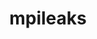 ---
title: "mpileaks"
layout: cache
categories: [package, develop]
meta: {"versions": ["1.0"], "compilers": ["gcc@=11.3.0", "gcc@=7.5.0"], "oss": ["ubuntu18.04", "ubuntu22.04"], "platforms": ["linux"], "targets": ["x86_64", "x86_64_v3"], "stacks": ["root", "tutorial"], "num_specs": 52, "num_specs_by_stack": {"tutorial": 52, "root": 52}}
spec_details: [{"hash": "bdtjb3dbjxfegittob5oks3o572ahzh5", "compiler": "gcc@=7.5.0", "versions": ["1.0"], "os": "ubuntu18.04", "platform": "linux", "target": "x86_64", "variants": ["stackstart=0"], "stacks": ["tutorial", "root"], "size": "-", "tarball": "https://binaries.spack.io/develop/build_cache/linux-ubuntu18.04-x86_64/gcc-7.5.0/mpileaks-1.0/linux-ubuntu18.04-x86_64-gcc-7.5.0-mpileaks-1.0-bdtjb3dbjxfegittob5oks3o572ahzh5.spack"}, {"hash": "2eqatxmuldw2pgunmq4fq34dtdslhooz", "compiler": "gcc@=7.5.0", "versions": ["1.0"], "os": "ubuntu18.04", "platform": "linux", "target": "x86_64", "variants": ["build_system=autotools", "stackstart=0"], "stacks": ["tutorial", "root"], "size": "-", "tarball": "https://binaries.spack.io/develop/build_cache/linux-ubuntu18.04-x86_64/gcc-7.5.0/mpileaks-1.0/linux-ubuntu18.04-x86_64-gcc-7.5.0-mpileaks-1.0-2eqatxmuldw2pgunmq4fq34dtdslhooz.spack"}, {"hash": "2lv6rwakhoxvzkd4hp65tuw7lhvpxxri", "compiler": "gcc@=7.5.0", "versions": ["1.0"], "os": "ubuntu18.04", "platform": "linux", "target": "x86_64", "variants": ["stackstart=0"], "stacks": ["tutorial", "root"], "size": "-", "tarball": "https://binaries.spack.io/develop/build_cache/linux-ubuntu18.04-x86_64/gcc-7.5.0/mpileaks-1.0/linux-ubuntu18.04-x86_64-gcc-7.5.0-mpileaks-1.0-2lv6rwakhoxvzkd4hp65tuw7lhvpxxri.spack"}, {"hash": "4xuojydzj2trm63unetrejdzzpo3k32l", "compiler": "gcc@=7.5.0", "versions": ["1.0"], "os": "ubuntu18.04", "platform": "linux", "target": "x86_64", "variants": ["stackstart=0"], "stacks": ["tutorial", "root"], "size": "-", "tarball": "https://binaries.spack.io/develop/build_cache/linux-ubuntu18.04-x86_64/gcc-7.5.0/mpileaks-1.0/linux-ubuntu18.04-x86_64-gcc-7.5.0-mpileaks-1.0-4xuojydzj2trm63unetrejdzzpo3k32l.spack"}, {"hash": "6g3e3ffrhi2ciwxa5mztzhm7rqgxucdz", "compiler": "gcc@=7.5.0", "versions": ["1.0"], "os": "ubuntu18.04", "platform": "linux", "target": "x86_64", "variants": ["build_system=autotools", "stackstart=0"], "stacks": ["tutorial", "root"], "size": "-", "tarball": "https://binaries.spack.io/develop/build_cache/linux-ubuntu18.04-x86_64/gcc-7.5.0/mpileaks-1.0/linux-ubuntu18.04-x86_64-gcc-7.5.0-mpileaks-1.0-6g3e3ffrhi2ciwxa5mztzhm7rqgxucdz.spack"}, {"hash": "4tn44ciu7gag3c3yvwmbhem5gr4oc3tg", "compiler": "gcc@=7.5.0", "versions": ["1.0"], "os": "ubuntu18.04", "platform": "linux", "target": "x86_64", "variants": ["build_system=autotools", "stackstart=0"], "stacks": ["tutorial", "root"], "size": "-", "tarball": "https://binaries.spack.io/develop/build_cache/linux-ubuntu18.04-x86_64/gcc-7.5.0/mpileaks-1.0/linux-ubuntu18.04-x86_64-gcc-7.5.0-mpileaks-1.0-4tn44ciu7gag3c3yvwmbhem5gr4oc3tg.spack"}, {"hash": "5gau2wiwpc2w4e4wnwimb7wenv5o6rrx", "compiler": "gcc@=7.5.0", "versions": ["1.0"], "os": "ubuntu18.04", "platform": "linux", "target": "x86_64", "variants": ["stackstart=0"], "stacks": ["tutorial", "root"], "size": "-", "tarball": "https://binaries.spack.io/develop/build_cache/linux-ubuntu18.04-x86_64/gcc-7.5.0/mpileaks-1.0/linux-ubuntu18.04-x86_64-gcc-7.5.0-mpileaks-1.0-5gau2wiwpc2w4e4wnwimb7wenv5o6rrx.spack"}, {"hash": "bari2allyj5ua2ftqt7zr6bxv5oxdpy7", "compiler": "gcc@=7.5.0", "versions": ["1.0"], "os": "ubuntu18.04", "platform": "linux", "target": "x86_64", "variants": ["stackstart=0"], "stacks": ["tutorial", "root"], "size": "-", "tarball": "https://binaries.spack.io/develop/build_cache/linux-ubuntu18.04-x86_64/gcc-7.5.0/mpileaks-1.0/linux-ubuntu18.04-x86_64-gcc-7.5.0-mpileaks-1.0-bari2allyj5ua2ftqt7zr6bxv5oxdpy7.spack"}, {"hash": "cjsk246q6slsxzt2grav4c4hjkr6mfao", "compiler": "gcc@=7.5.0", "versions": ["1.0"], "os": "ubuntu18.04", "platform": "linux", "target": "x86_64", "variants": ["stackstart=0"], "stacks": ["tutorial", "root"], "size": "-", "tarball": "https://binaries.spack.io/develop/build_cache/linux-ubuntu18.04-x86_64/gcc-7.5.0/mpileaks-1.0/linux-ubuntu18.04-x86_64-gcc-7.5.0-mpileaks-1.0-cjsk246q6slsxzt2grav4c4hjkr6mfao.spack"}, {"hash": "mhlbpr3lwyxb22iel4znsfts4iwv4szq", "compiler": "gcc@=7.5.0", "versions": ["1.0"], "os": "ubuntu18.04", "platform": "linux", "target": "x86_64", "variants": ["stackstart=0"], "stacks": ["tutorial", "root"], "size": "-", "tarball": "https://binaries.spack.io/develop/build_cache/linux-ubuntu18.04-x86_64/gcc-7.5.0/mpileaks-1.0/linux-ubuntu18.04-x86_64-gcc-7.5.0-mpileaks-1.0-mhlbpr3lwyxb22iel4znsfts4iwv4szq.spack"}, {"hash": "ubhu4pgkugfauhwothva2swgxps4mus2", "compiler": "gcc@=7.5.0", "versions": ["1.0"], "os": "ubuntu18.04", "platform": "linux", "target": "x86_64", "variants": ["stackstart=0"], "stacks": ["tutorial", "root"], "size": "-", "tarball": "https://binaries.spack.io/develop/build_cache/linux-ubuntu18.04-x86_64/gcc-7.5.0/mpileaks-1.0/linux-ubuntu18.04-x86_64-gcc-7.5.0-mpileaks-1.0-ubhu4pgkugfauhwothva2swgxps4mus2.spack"}, {"hash": "dtstw7wvxa3kjf2xdsyfs4rluduu6os4", "compiler": "gcc@=7.5.0", "versions": ["1.0"], "os": "ubuntu18.04", "platform": "linux", "target": "x86_64", "variants": ["stackstart=0"], "stacks": ["tutorial", "root"], "size": "-", "tarball": "https://binaries.spack.io/develop/build_cache/linux-ubuntu18.04-x86_64/gcc-7.5.0/mpileaks-1.0/linux-ubuntu18.04-x86_64-gcc-7.5.0-mpileaks-1.0-dtstw7wvxa3kjf2xdsyfs4rluduu6os4.spack"}, {"hash": "cseny6bu7yzauirucz323tjdptcrngm4", "compiler": "gcc@=7.5.0", "versions": ["1.0"], "os": "ubuntu18.04", "platform": "linux", "target": "x86_64", "variants": ["build_system=autotools", "stackstart=0"], "stacks": ["tutorial", "root"], "size": "-", "tarball": "https://binaries.spack.io/develop/build_cache/linux-ubuntu18.04-x86_64/gcc-7.5.0/mpileaks-1.0/linux-ubuntu18.04-x86_64-gcc-7.5.0-mpileaks-1.0-cseny6bu7yzauirucz323tjdptcrngm4.spack"}, {"hash": "pmvfctsddkjdyticbtm6iugwjy7xtg4l", "compiler": "gcc@=7.5.0", "versions": ["1.0"], "os": "ubuntu18.04", "platform": "linux", "target": "x86_64", "variants": ["stackstart=0"], "stacks": ["tutorial", "root"], "size": "-", "tarball": "https://binaries.spack.io/develop/build_cache/linux-ubuntu18.04-x86_64/gcc-7.5.0/mpileaks-1.0/linux-ubuntu18.04-x86_64-gcc-7.5.0-mpileaks-1.0-pmvfctsddkjdyticbtm6iugwjy7xtg4l.spack"}, {"hash": "tvkxlavvvz4luprymlqdg65y3pw33kzm", "compiler": "gcc@=7.5.0", "versions": ["1.0"], "os": "ubuntu18.04", "platform": "linux", "target": "x86_64", "variants": ["stackstart=0"], "stacks": ["tutorial", "root"], "size": "-", "tarball": "https://binaries.spack.io/develop/build_cache/linux-ubuntu18.04-x86_64/gcc-7.5.0/mpileaks-1.0/linux-ubuntu18.04-x86_64-gcc-7.5.0-mpileaks-1.0-tvkxlavvvz4luprymlqdg65y3pw33kzm.spack"}, {"hash": "ek3wweh2weugnkdh7z4wyrv2c46sj3p3", "compiler": "gcc@=7.5.0", "versions": ["1.0"], "os": "ubuntu18.04", "platform": "linux", "target": "x86_64", "variants": ["stackstart=0"], "stacks": ["tutorial", "root"], "size": "-", "tarball": "https://binaries.spack.io/develop/build_cache/linux-ubuntu18.04-x86_64/gcc-7.5.0/mpileaks-1.0/linux-ubuntu18.04-x86_64-gcc-7.5.0-mpileaks-1.0-ek3wweh2weugnkdh7z4wyrv2c46sj3p3.spack"}, {"hash": "ezufktwjp5acxogwuudk6ojhlnxipor4", "compiler": "gcc@=7.5.0", "versions": ["1.0"], "os": "ubuntu18.04", "platform": "linux", "target": "x86_64", "variants": ["stackstart=0"], "stacks": ["tutorial", "root"], "size": "-", "tarball": "https://binaries.spack.io/develop/build_cache/linux-ubuntu18.04-x86_64/gcc-7.5.0/mpileaks-1.0/linux-ubuntu18.04-x86_64-gcc-7.5.0-mpileaks-1.0-ezufktwjp5acxogwuudk6ojhlnxipor4.spack"}, {"hash": "v47ocf3bbgf2asjlwmfoalcv4qnyimzk", "compiler": "gcc@=7.5.0", "versions": ["1.0"], "os": "ubuntu18.04", "platform": "linux", "target": "x86_64", "variants": ["build_system=autotools", "stackstart=0"], "stacks": ["tutorial", "root"], "size": "-", "tarball": "https://binaries.spack.io/develop/build_cache/linux-ubuntu18.04-x86_64/gcc-7.5.0/mpileaks-1.0/linux-ubuntu18.04-x86_64-gcc-7.5.0-mpileaks-1.0-v47ocf3bbgf2asjlwmfoalcv4qnyimzk.spack"}, {"hash": "6paq5nfk6wsioqyjwls4cxri34h4fqeg", "compiler": "gcc@=7.5.0", "versions": ["1.0"], "os": "ubuntu18.04", "platform": "linux", "target": "x86_64", "variants": ["stackstart=0"], "stacks": ["tutorial", "root"], "size": "-", "tarball": "https://binaries.spack.io/develop/build_cache/linux-ubuntu18.04-x86_64/gcc-7.5.0/mpileaks-1.0/linux-ubuntu18.04-x86_64-gcc-7.5.0-mpileaks-1.0-6paq5nfk6wsioqyjwls4cxri34h4fqeg.spack"}, {"hash": "ype2a7xr3szlxpyvnso7zqeqks3pidgx", "compiler": "gcc@=7.5.0", "versions": ["1.0"], "os": "ubuntu18.04", "platform": "linux", "target": "x86_64", "variants": ["stackstart=0"], "stacks": ["tutorial", "root"], "size": "-", "tarball": "https://binaries.spack.io/develop/build_cache/linux-ubuntu18.04-x86_64/gcc-7.5.0/mpileaks-1.0/linux-ubuntu18.04-x86_64-gcc-7.5.0-mpileaks-1.0-ype2a7xr3szlxpyvnso7zqeqks3pidgx.spack"}, {"hash": "dyjpci3uwye55zw66hxzfc2m73ghbkkv", "compiler": "gcc@=7.5.0", "versions": ["1.0"], "os": "ubuntu18.04", "platform": "linux", "target": "x86_64", "variants": ["stackstart=0"], "stacks": ["tutorial", "root"], "size": "-", "tarball": "https://binaries.spack.io/develop/build_cache/linux-ubuntu18.04-x86_64/gcc-7.5.0/mpileaks-1.0/linux-ubuntu18.04-x86_64-gcc-7.5.0-mpileaks-1.0-dyjpci3uwye55zw66hxzfc2m73ghbkkv.spack"}, {"hash": "tcncgzvqcbrqf6m76uks5u5rh3n7526s", "compiler": "gcc@=7.5.0", "versions": ["1.0"], "os": "ubuntu18.04", "platform": "linux", "target": "x86_64", "variants": ["build_system=autotools", "stackstart=0"], "stacks": ["tutorial", "root"], "size": "-", "tarball": "https://binaries.spack.io/develop/build_cache/linux-ubuntu18.04-x86_64/gcc-7.5.0/mpileaks-1.0/linux-ubuntu18.04-x86_64-gcc-7.5.0-mpileaks-1.0-tcncgzvqcbrqf6m76uks5u5rh3n7526s.spack"}, {"hash": "w5s2flioqyoqfp2hg5cybvwlrvwbffvo", "compiler": "gcc@=7.5.0", "versions": ["1.0"], "os": "ubuntu18.04", "platform": "linux", "target": "x86_64", "variants": ["stackstart=0"], "stacks": ["tutorial", "root"], "size": "-", "tarball": "https://binaries.spack.io/develop/build_cache/linux-ubuntu18.04-x86_64/gcc-7.5.0/mpileaks-1.0/linux-ubuntu18.04-x86_64-gcc-7.5.0-mpileaks-1.0-w5s2flioqyoqfp2hg5cybvwlrvwbffvo.spack"}, {"hash": "etvgfpy542flyzjjbgis4qfkq3gkhswx", "compiler": "gcc@=7.5.0", "versions": ["1.0"], "os": "ubuntu18.04", "platform": "linux", "target": "x86_64", "variants": ["build_system=autotools", "stackstart=0"], "stacks": ["tutorial", "root"], "size": "-", "tarball": "https://binaries.spack.io/develop/build_cache/linux-ubuntu18.04-x86_64/gcc-7.5.0/mpileaks-1.0/linux-ubuntu18.04-x86_64-gcc-7.5.0-mpileaks-1.0-etvgfpy542flyzjjbgis4qfkq3gkhswx.spack"}, {"hash": "l4rwkrjdei7z2uh2ct4haipqq5v4iwbw", "compiler": "gcc@=7.5.0", "versions": ["1.0"], "os": "ubuntu18.04", "platform": "linux", "target": "x86_64", "variants": ["stackstart=0"], "stacks": ["tutorial", "root"], "size": "-", "tarball": "https://binaries.spack.io/develop/build_cache/linux-ubuntu18.04-x86_64/gcc-7.5.0/mpileaks-1.0/linux-ubuntu18.04-x86_64-gcc-7.5.0-mpileaks-1.0-l4rwkrjdei7z2uh2ct4haipqq5v4iwbw.spack"}, {"hash": "qi6y7ksz6rm5hos2syiglpqzhm3py3zx", "compiler": "gcc@=7.5.0", "versions": ["1.0"], "os": "ubuntu18.04", "platform": "linux", "target": "x86_64", "variants": ["stackstart=0"], "stacks": ["tutorial", "root"], "size": "-", "tarball": "https://binaries.spack.io/develop/build_cache/linux-ubuntu18.04-x86_64/gcc-7.5.0/mpileaks-1.0/linux-ubuntu18.04-x86_64-gcc-7.5.0-mpileaks-1.0-qi6y7ksz6rm5hos2syiglpqzhm3py3zx.spack"}, {"hash": "yc3hkkoyc4nrecialuqvas3rl4fggq7e", "compiler": "gcc@=7.5.0", "versions": ["1.0"], "os": "ubuntu18.04", "platform": "linux", "target": "x86_64", "variants": ["stackstart=0"], "stacks": ["tutorial", "root"], "size": "-", "tarball": "https://binaries.spack.io/develop/build_cache/linux-ubuntu18.04-x86_64/gcc-7.5.0/mpileaks-1.0/linux-ubuntu18.04-x86_64-gcc-7.5.0-mpileaks-1.0-yc3hkkoyc4nrecialuqvas3rl4fggq7e.spack"}, {"hash": "h4jxob6yjzhn7eqpslfwdvcokf5wlgug", "compiler": "gcc@=7.5.0", "versions": ["1.0"], "os": "ubuntu18.04", "platform": "linux", "target": "x86_64", "variants": ["stackstart=0"], "stacks": ["tutorial", "root"], "size": "-", "tarball": "https://binaries.spack.io/develop/build_cache/linux-ubuntu18.04-x86_64/gcc-7.5.0/mpileaks-1.0/linux-ubuntu18.04-x86_64-gcc-7.5.0-mpileaks-1.0-h4jxob6yjzhn7eqpslfwdvcokf5wlgug.spack"}, {"hash": "k33wv32dkowhovchqq4kqcdorwcn2tvv", "compiler": "gcc@=7.5.0", "versions": ["1.0"], "os": "ubuntu18.04", "platform": "linux", "target": "x86_64", "variants": ["stackstart=0"], "stacks": ["tutorial", "root"], "size": "-", "tarball": "https://binaries.spack.io/develop/build_cache/linux-ubuntu18.04-x86_64/gcc-7.5.0/mpileaks-1.0/linux-ubuntu18.04-x86_64-gcc-7.5.0-mpileaks-1.0-k33wv32dkowhovchqq4kqcdorwcn2tvv.spack"}, {"hash": "t4fz2a3eh5l3nwfod73uwaitwjfz3pae", "compiler": "gcc@=7.5.0", "versions": ["1.0"], "os": "ubuntu18.04", "platform": "linux", "target": "x86_64", "variants": ["stackstart=0"], "stacks": ["tutorial", "root"], "size": "-", "tarball": "https://binaries.spack.io/develop/build_cache/linux-ubuntu18.04-x86_64/gcc-7.5.0/mpileaks-1.0/linux-ubuntu18.04-x86_64-gcc-7.5.0-mpileaks-1.0-t4fz2a3eh5l3nwfod73uwaitwjfz3pae.spack"}, {"hash": "vgik7jp3raaiyl3otolwmr3szfbyug4i", "compiler": "gcc@=7.5.0", "versions": ["1.0"], "os": "ubuntu18.04", "platform": "linux", "target": "x86_64", "variants": ["build_system=autotools", "stackstart=0"], "stacks": ["tutorial", "root"], "size": "-", "tarball": "https://binaries.spack.io/develop/build_cache/linux-ubuntu18.04-x86_64/gcc-7.5.0/mpileaks-1.0/linux-ubuntu18.04-x86_64-gcc-7.5.0-mpileaks-1.0-vgik7jp3raaiyl3otolwmr3szfbyug4i.spack"}, {"hash": "js6yheafgym4jqrvh76una26dtp3dssl", "compiler": "gcc@=7.5.0", "versions": ["1.0"], "os": "ubuntu18.04", "platform": "linux", "target": "x86_64", "variants": ["stackstart=0"], "stacks": ["tutorial", "root"], "size": "-", "tarball": "https://binaries.spack.io/develop/build_cache/linux-ubuntu18.04-x86_64/gcc-7.5.0/mpileaks-1.0/linux-ubuntu18.04-x86_64-gcc-7.5.0-mpileaks-1.0-js6yheafgym4jqrvh76una26dtp3dssl.spack"}, {"hash": "ksvpbfz757ruapia2a6q62gugx4uf5f7", "compiler": "gcc@=7.5.0", "versions": ["1.0"], "os": "ubuntu18.04", "platform": "linux", "target": "x86_64", "variants": ["build_system=autotools", "stackstart=0"], "stacks": ["tutorial", "root"], "size": "-", "tarball": "https://binaries.spack.io/develop/build_cache/linux-ubuntu18.04-x86_64/gcc-7.5.0/mpileaks-1.0/linux-ubuntu18.04-x86_64-gcc-7.5.0-mpileaks-1.0-ksvpbfz757ruapia2a6q62gugx4uf5f7.spack"}, {"hash": "yxbbijkurmslbjupqpfhe4u253t4omy2", "compiler": "gcc@=7.5.0", "versions": ["1.0"], "os": "ubuntu18.04", "platform": "linux", "target": "x86_64", "variants": ["build_system=autotools", "stackstart=0"], "stacks": ["tutorial", "root"], "size": "-", "tarball": "https://binaries.spack.io/develop/build_cache/linux-ubuntu18.04-x86_64/gcc-7.5.0/mpileaks-1.0/linux-ubuntu18.04-x86_64-gcc-7.5.0-mpileaks-1.0-yxbbijkurmslbjupqpfhe4u253t4omy2.spack"}, {"hash": "hihqrvewgkh6jwncabauiggcly7j56qt", "compiler": "gcc@=7.5.0", "versions": ["1.0"], "os": "ubuntu18.04", "platform": "linux", "target": "x86_64", "variants": ["stackstart=0"], "stacks": ["tutorial", "root"], "size": "-", "tarball": "https://binaries.spack.io/develop/build_cache/linux-ubuntu18.04-x86_64/gcc-7.5.0/mpileaks-1.0/linux-ubuntu18.04-x86_64-gcc-7.5.0-mpileaks-1.0-hihqrvewgkh6jwncabauiggcly7j56qt.spack"}, {"hash": "vbe4gtkjw2hvuyu22ltgnf72zkuetkr7", "compiler": "gcc@=7.5.0", "versions": ["1.0"], "os": "ubuntu18.04", "platform": "linux", "target": "x86_64", "variants": ["stackstart=0"], "stacks": ["tutorial", "root"], "size": "-", "tarball": "https://binaries.spack.io/develop/build_cache/linux-ubuntu18.04-x86_64/gcc-7.5.0/mpileaks-1.0/linux-ubuntu18.04-x86_64-gcc-7.5.0-mpileaks-1.0-vbe4gtkjw2hvuyu22ltgnf72zkuetkr7.spack"}, {"hash": "lgct33ouj6sd5lqy6jsrysvyme5gaiol", "compiler": "gcc@=7.5.0", "versions": ["1.0"], "os": "ubuntu18.04", "platform": "linux", "target": "x86_64", "variants": ["stackstart=0"], "stacks": ["tutorial", "root"], "size": "-", "tarball": "https://binaries.spack.io/develop/build_cache/linux-ubuntu18.04-x86_64/gcc-7.5.0/mpileaks-1.0/linux-ubuntu18.04-x86_64-gcc-7.5.0-mpileaks-1.0-lgct33ouj6sd5lqy6jsrysvyme5gaiol.spack"}, {"hash": "whnjcympz3qoqw6i6hvoxbiijv6m5k3t", "compiler": "gcc@=7.5.0", "versions": ["1.0"], "os": "ubuntu18.04", "platform": "linux", "target": "x86_64", "variants": ["stackstart=0"], "stacks": ["tutorial", "root"], "size": "-", "tarball": "https://binaries.spack.io/develop/build_cache/linux-ubuntu18.04-x86_64/gcc-7.5.0/mpileaks-1.0/linux-ubuntu18.04-x86_64-gcc-7.5.0-mpileaks-1.0-whnjcympz3qoqw6i6hvoxbiijv6m5k3t.spack"}, {"hash": "szv6mtxjrwimjh3yer5hbsjmueks3qab", "compiler": "gcc@=7.5.0", "versions": ["1.0"], "os": "ubuntu18.04", "platform": "linux", "target": "x86_64", "variants": ["stackstart=0"], "stacks": ["tutorial", "root"], "size": "-", "tarball": "https://binaries.spack.io/develop/build_cache/linux-ubuntu18.04-x86_64/gcc-7.5.0/mpileaks-1.0/linux-ubuntu18.04-x86_64-gcc-7.5.0-mpileaks-1.0-szv6mtxjrwimjh3yer5hbsjmueks3qab.spack"}, {"hash": "kutnfgjuqli4k3474en76zil4zk73wyu", "compiler": "gcc@=7.5.0", "versions": ["1.0"], "os": "ubuntu18.04", "platform": "linux", "target": "x86_64", "variants": ["stackstart=0"], "stacks": ["tutorial", "root"], "size": "-", "tarball": "https://binaries.spack.io/develop/build_cache/linux-ubuntu18.04-x86_64/gcc-7.5.0/mpileaks-1.0/linux-ubuntu18.04-x86_64-gcc-7.5.0-mpileaks-1.0-kutnfgjuqli4k3474en76zil4zk73wyu.spack"}, {"hash": "tfuy4g56wfut2uifhla62epyk7irobt7", "compiler": "gcc@=7.5.0", "versions": ["1.0"], "os": "ubuntu18.04", "platform": "linux", "target": "x86_64", "variants": ["stackstart=0"], "stacks": ["tutorial", "root"], "size": "-", "tarball": "https://binaries.spack.io/develop/build_cache/linux-ubuntu18.04-x86_64/gcc-7.5.0/mpileaks-1.0/linux-ubuntu18.04-x86_64-gcc-7.5.0-mpileaks-1.0-tfuy4g56wfut2uifhla62epyk7irobt7.spack"}, {"hash": "npanglcanr3hcd5t4zqi3wzmgy7ygf4t", "compiler": "gcc@=7.5.0", "versions": ["1.0"], "os": "ubuntu18.04", "platform": "linux", "target": "x86_64", "variants": ["stackstart=0"], "stacks": ["tutorial", "root"], "size": "-", "tarball": "https://binaries.spack.io/develop/build_cache/linux-ubuntu18.04-x86_64/gcc-7.5.0/mpileaks-1.0/linux-ubuntu18.04-x86_64-gcc-7.5.0-mpileaks-1.0-npanglcanr3hcd5t4zqi3wzmgy7ygf4t.spack"}, {"hash": "d5xe6vt26v2qyh2hxnh4ejyg6qsch72b", "compiler": "gcc@=7.5.0", "versions": ["1.0"], "os": "ubuntu18.04", "platform": "linux", "target": "x86_64_v3", "variants": ["build_system=autotools", "stackstart=0"], "stacks": ["tutorial", "root"], "size": "-", "tarball": "https://binaries.spack.io/develop/build_cache/linux-ubuntu18.04-x86_64_v3/gcc-7.5.0/mpileaks-1.0/linux-ubuntu18.04-x86_64_v3-gcc-7.5.0-mpileaks-1.0-d5xe6vt26v2qyh2hxnh4ejyg6qsch72b.spack"}, {"hash": "lsrntjgshyvsmnzhezvxbincjzt6352b", "compiler": "gcc@=7.5.0", "versions": ["1.0"], "os": "ubuntu18.04", "platform": "linux", "target": "x86_64_v3", "variants": ["build_system=autotools", "stackstart=0"], "stacks": ["tutorial", "root"], "size": "-", "tarball": "https://binaries.spack.io/develop/build_cache/linux-ubuntu18.04-x86_64_v3/gcc-7.5.0/mpileaks-1.0/linux-ubuntu18.04-x86_64_v3-gcc-7.5.0-mpileaks-1.0-lsrntjgshyvsmnzhezvxbincjzt6352b.spack"}, {"hash": "i2jujqr24gigoxtgv5w66qmuys4ekhzs", "compiler": "gcc@=7.5.0", "versions": ["1.0"], "os": "ubuntu18.04", "platform": "linux", "target": "x86_64_v3", "variants": ["build_system=autotools", "stackstart=0"], "stacks": ["tutorial", "root"], "size": "-", "tarball": "https://binaries.spack.io/develop/build_cache/linux-ubuntu18.04-x86_64_v3/gcc-7.5.0/mpileaks-1.0/linux-ubuntu18.04-x86_64_v3-gcc-7.5.0-mpileaks-1.0-i2jujqr24gigoxtgv5w66qmuys4ekhzs.spack"}, {"hash": "7wfvkhqbiu2gylx3peq3yzfgv2szhage", "compiler": "gcc@=7.5.0", "versions": ["1.0"], "os": "ubuntu18.04", "platform": "linux", "target": "x86_64_v3", "variants": ["build_system=autotools", "stackstart=0"], "stacks": ["tutorial", "root"], "size": "-", "tarball": "https://binaries.spack.io/develop/build_cache/linux-ubuntu18.04-x86_64_v3/gcc-7.5.0/mpileaks-1.0/linux-ubuntu18.04-x86_64_v3-gcc-7.5.0-mpileaks-1.0-7wfvkhqbiu2gylx3peq3yzfgv2szhage.spack"}, {"hash": "2svft2ugxxvbebbmfes2gcjt4koix232", "compiler": "gcc@=7.5.0", "versions": ["1.0"], "os": "ubuntu18.04", "platform": "linux", "target": "x86_64_v3", "variants": ["build_system=autotools", "stackstart=0"], "stacks": ["tutorial", "root"], "size": "-", "tarball": "https://binaries.spack.io/develop/build_cache/linux-ubuntu18.04-x86_64_v3/gcc-7.5.0/mpileaks-1.0/linux-ubuntu18.04-x86_64_v3-gcc-7.5.0-mpileaks-1.0-2svft2ugxxvbebbmfes2gcjt4koix232.spack"}, {"hash": "f5mhab3ozscttbt6yubuijaxyxov5pou", "compiler": "gcc@=7.5.0", "versions": ["1.0"], "os": "ubuntu18.04", "platform": "linux", "target": "x86_64_v3", "variants": ["build_system=autotools", "stackstart=0"], "stacks": ["tutorial", "root"], "size": "-", "tarball": "https://binaries.spack.io/develop/build_cache/linux-ubuntu18.04-x86_64_v3/gcc-7.5.0/mpileaks-1.0/linux-ubuntu18.04-x86_64_v3-gcc-7.5.0-mpileaks-1.0-f5mhab3ozscttbt6yubuijaxyxov5pou.spack"}, {"hash": "pmzq7szpffuuz7yr7ezneebsxp4phr3w", "compiler": "gcc@=7.5.0", "versions": ["1.0"], "os": "ubuntu18.04", "platform": "linux", "target": "x86_64_v3", "variants": ["build_system=autotools", "stackstart=0"], "stacks": ["tutorial", "root"], "size": "-", "tarball": "https://binaries.spack.io/develop/build_cache/linux-ubuntu18.04-x86_64_v3/gcc-7.5.0/mpileaks-1.0/linux-ubuntu18.04-x86_64_v3-gcc-7.5.0-mpileaks-1.0-pmzq7szpffuuz7yr7ezneebsxp4phr3w.spack"}, {"hash": "2f4mjxl56evrewmgqwkjbhnvzwy2mc6w", "compiler": "gcc@=11.3.0", "versions": ["1.0"], "os": "ubuntu22.04", "platform": "linux", "target": "x86_64_v3", "variants": ["build_system=autotools", "stackstart=0"], "stacks": ["tutorial", "root"], "size": "-", "tarball": "https://binaries.spack.io/develop/build_cache/linux-ubuntu22.04-x86_64_v3/gcc-11.3.0/mpileaks-1.0/linux-ubuntu22.04-x86_64_v3-gcc-11.3.0-mpileaks-1.0-2f4mjxl56evrewmgqwkjbhnvzwy2mc6w.spack"}, {"hash": "jd54ithvv2jtmlxm4gi2q4picva4u2kp", "compiler": "gcc@=11.3.0", "versions": ["1.0"], "os": "ubuntu22.04", "platform": "linux", "target": "x86_64_v3", "variants": ["build_system=autotools", "stackstart=0"], "stacks": ["tutorial", "root"], "size": "-", "tarball": "https://binaries.spack.io/develop/build_cache/linux-ubuntu22.04-x86_64_v3/gcc-11.3.0/mpileaks-1.0/linux-ubuntu22.04-x86_64_v3-gcc-11.3.0-mpileaks-1.0-jd54ithvv2jtmlxm4gi2q4picva4u2kp.spack"}, {"hash": "yl2ovxwgaqftkwk4olrdjenaeg3m26wm", "compiler": "gcc@=11.3.0", "versions": ["1.0"], "os": "ubuntu22.04", "platform": "linux", "target": "x86_64_v3", "variants": ["build_system=autotools", "stackstart=0"], "stacks": ["tutorial", "root"], "size": "-", "tarball": "https://binaries.spack.io/develop/build_cache/linux-ubuntu22.04-x86_64_v3/gcc-11.3.0/mpileaks-1.0/linux-ubuntu22.04-x86_64_v3-gcc-11.3.0-mpileaks-1.0-yl2ovxwgaqftkwk4olrdjenaeg3m26wm.spack"}]
---